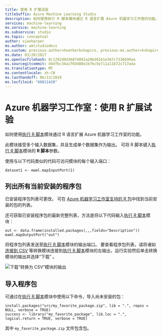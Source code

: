 ```yaml
---
title: 使用 R 扩展试验
titleSuffix: Azure Machine Learning Studio
description: 如何使用执行 R 脚本模块通过 R 语言扩展 Azure 机器学习工作室的功能。
services: machine-learning
ms.service: machine-learning
ms.subservice: studio
ms.topic: conceptual
author: xiaoharper
ms.author: amlstudiodocs
ms.custom: previous-author=heatherbshapiro, previous-ms.author=hshapiro
ms.date: 03/20/2017
ms.openlocfilehash: 8c1292d0d36874892a286d91b1e367c7336b99aa
ms.sourcegitcommit: d4dfbc34a1f03488e1b7bc5e711a11b72c717ada
ms.translationtype: MT
ms.contentlocale: zh-CN
ms.lasthandoff: 06/13/2019
ms.locfileid: "60811420"
---
```

# <a name="azure-machine-learning-studio-extend-your-experiment-with-r"></a>Azure 机器学习工作室：使用 R 扩展试验 
如何使用[执行 R 脚本][execute-r-script]模块通过 R 语言扩展 Azure 机器学习工作室的功能。

此模块接受多个输入数据集，并且生成单个数据集作为输出。 可将 R 脚本键入[执行 R 脚本][execute-r-script]模块的 **R 脚本**参数。

使用与以下代码类似的代码可访问模块的每个输入端口：

    dataset1 <- maml.mapInputPort(1)

## <a name="listing-all-currently-installed-packages"></a>列出所有当前安装的程序包
已安装程序包列表可更改。 可在 [Azure 机器学习工作室支持的 R 包](https://msdn.microsoft.com/library/azure/mt741980.aspx)中找到当前安装的包的列表。

还可获取已安装程序包的最新完整列表，方法是将以下代码输入[执行 R 脚本][execute-r-script]模块：

    out <- data.frame(installed.packages(,,,fields="Description"))
    maml.mapOutputPort("out")

将程序包列表发送至[执行 R 脚本][execute-r-script]模块的输出端口。
要查看程序包列表，请将诸如[连接到 CSV][convert-to-csv] 等转换模块连接到[执行 R 脚本][execute-r-script]模块的左输出，运行实验然后单击转换模块的输出并选择“下载”  。 

![下载“转换为 CSV”模块的输出](./media/extend-your-experiment-with-r/download-package-list.png)


<!--
For convenience, here is the [current full list with version numbers in Excel format](https://az754797.vo.msecnd.net/docs/RPackages.xlsx).
-->

## <a name="importing-packages"></a>导入程序包
可通过在[执行 R 脚本][execute-r-script]模块中使用以下命令，导入尚未安装的包：

    install.packages("src/my_favorite_package.zip", lib = ".", repos = NULL, verbose = TRUE)
    success <- library("my_favorite_package", lib.loc = ".", logical.return = TRUE, verbose = TRUE)

其中 `my_favorite_package.zip` 文件包含包。




<!-- Module References -->
[execute-r-script]: https://msdn.microsoft.com/library/azure/30806023-392b-42e0-94d6-6b775a6e0fd5/
[convert-to-csv]: https://msdn.microsoft.com/library/azure/faa6ba63-383c-4086-ba58-7abf26b85814/
